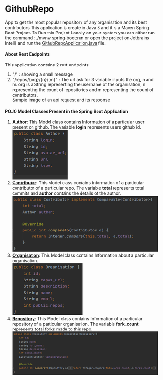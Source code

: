 # GithubRepo
App to get the most popular repository of any organisation and its best contributors
This application is create in Java 8 and it is a Maven Spring Boot Project.
To Run this Project Locally on your system you can either run the command : 
./mvnw spring-boot:run or open the project on Jetbrains Intellij and run the <a href="https://github.com/mufaddalnaya/GithubRepo/blob/master/src/main/java/com/almabase/GithubRepo/GithubRepoApplication.java">GithubRepoApplication.java</a> file.
<br>

<h4> About Rest Endpoints </h4>
This application contains 2 rest endpoints
<ol>
<li>"/" : showing a small message</li>
<li>"/repos/{org}/{n}/{m}" : The url ask for 3 variable inputs the org, n and m. org is a String representing the username of the organisation, n representing the count of repositories and m representing the count of contributors. 
<br> Sample image of an api request and its response<img scr="https://github.com/mufaddalnaya/GithubRepo/blob/master/Screenshots/Api.png"></li>
</ol>

<h4>POJO Model Classes Present in the Spring Boot Application</h4>
<ol>
<li> <b><a href="https://github.com/mufaddalnaya/GithubRepo/blob/master/src/main/java/com/almabase/GithubRepo/Models/Author.java">Author</a></b>: This Model class contains Information of a particular user present on github. The variable <b>login</b> represents users github id.<br>
  <img src="https://github.com/mufaddalnaya/GithubRepo/blob/master/Screenshots/Author.png?raw=true">
<li> <b><a href="https://github.com/mufaddalnaya/GithubRepo/blob/master/src/main/java/com/almabase/GithubRepo/Models/Contributor.java">Contributor</a></b>: This Model class contains Information of a particular contributor of a particular repo. The variable <b>total</b> represents total commits and <b>author</b> contains the details of the author.<br>
  <img src="https://github.com/mufaddalnaya/GithubRepo/blob/master/Screenshots/Contributor.png?raw=true">
<li> <b><a href="https://github.com/mufaddalnaya/GithubRepo/blob/master/src/main/java/com/almabase/GithubRepo/Models/Organisation.java">Organisation</a></b>: This Model class contains Information about a particular organisation.<br>
  <img src="https://github.com/mufaddalnaya/GithubRepo/blob/master/Screenshots/Organisation.png?raw=true">
<li> <b><a href="https://github.com/mufaddalnaya/GithubRepo/blob/master/src/main/java/com/almabase/GithubRepo/Models/Repository.java">Repository</a></b>: This Model class contains Information of a particular repository of a particular organisation. The variable <b>fork_count</b> represents total forks made to this repo. <br>
  <img src="https://github.com/mufaddalnaya/GithubRepo/blob/master/Screenshots/Repository.png?raw=true">
</ol>
